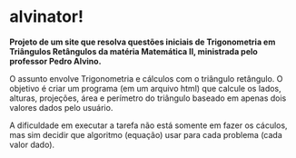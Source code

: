 # alvinator!
<strong>Projeto de um site que resolva questões iniciais de Trigonometria em Triângulos Retângulos da matéria Matemática II, ministrada pelo professor Pedro Alvino.</strong>

O assunto envolve Trigonometria e cálculos com o triângulo retângulo. O objetivo é criar um programa (em um arquivo html) que calcule os lados, alturas, projeções, área e perímetro do triângulo baseado em apenas dois valores dados pelo usuário. 

A dificuldade em executar a tarefa não está somente em fazer os cáculos, mas sim decidir que algoritmo (equação) usar para cada problema (cada valor dado).
